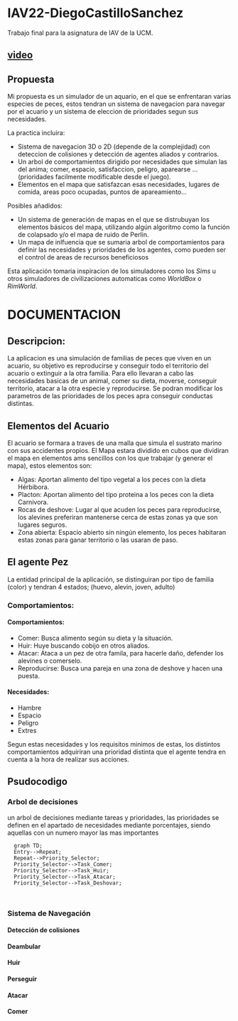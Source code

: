 # IAV22-DiegoCastilloSanchez

Trabajo final para la asignatura de IAV de la UCM.
## [video](https://youtu.be/_sS1c6mQimE)
## Propuesta
Mi propuesta es un simulador de un aquario, en el que se enfrentaran varias especies de peces, estos tendran un sistema de navegacion para navegar por el acuario y un sistema de eleccion de prioridades segun sus necesidades.

La practica incluira:

  - Sistema de navegacion 3D o 2D (depende de la complejidad) con deteccion de colisiones y detección de agentes aliados y contrarios.
  - Un arbol de comportamientos dirigido por necesidades que simulan las del anima; comer, espacio, satisfaccion, peligro, aparearse ... (prioridades facilmente modificable desde el juego).
  - Elementos en el mapa que satisfazcan esas necesidades, lugares de comida, areas poco ocupadas, puntos de apareamiento...


Posibles añadidos:

  - Un sistema de generación de mapas en el que se distrubuyan los elementos básicos del mapa, utilizando algún algoritmo como la función de colapsado y/o el mapa de ruido de Perlin.
  - Un mapa de inlfuencia que se sumaria arbol de comportamientos para definir las necesidades y prioridades de los agentes, como pueden ser el control de areas de recursos beneficiosos

Esta aplicación tomaria inspiracion de los simuladores como los *Sims* u otros simuladores de civilizaciones automaticas como *WorldBox* o *RimWorld*.


# DOCUMENTACION

## Descripcion:

  La aplicacion es una simulación de familias de peces que viven en un acuario, su objetivo es reproducirse y conseguir todo el territorio del acuario o extinguir a la otra familia. Para ello llevaran a cabo las necesidades basicas de un animal, comer su dieta, moverse, conseguir territorio, atacar a la otra especie y reproducirse.
  Se podran modificar los parametros de las prioridades de los peces apra conseguir conductas distintas.

## Elementos del Acuario

El acuario se formara a traves de una malla que simula el sustrato marino con sus accidentes propios. El Mapa estara dividido en cubos que dividiran el mapa en elementos ams sencillos con los que trabajar (y generar el mapa), estos elementos son:

 - Algas: Aportan alimento del tipo vegetal a los peces con la dieta Hérbibora.
 - Placton: Aportan alimento del tipo proteina a los peces con la dieta Carnivora.
 - Rocas de deshove: Lugar al que acuden los peces para reproducirse, los alevines preferiran mantenerse cerca de estas zonas ya que son lugares seguros.
 - Zona abierta: Espacio abierto sin ningún elemento, los peces habitaran estas zonas para ganar territorio o las usaran de paso.

## El agente Pez

La entidad principal de la aplicación, se distinguiran por tipo de familia (color) y tendran 4 estados; (huevo, alevin, joven, adulto)

### Comportamientos:

#### Comportamientos:
  - Comer: Busca alimento según su dieta y la situación.
  - Huir: Huye buscando cobijo en otros aliados.
  - Atacar: Ataca a un pez de otra famila, para hacerle daño, defender los alevines o comerselo.
  - Reproducirse: Busca una pareja en una zona de deshove y hacen una puesta.

#### Necesidades:
  - Hambre
  - Espacio
  - Peligro
  - Extres

Segun estas necesidades y los requisitos minimos de estas, los distintos comportamientos adquiriran una prioridad distinta que el agente tendra en cuenta a la hora de realizar sus acciones.

## Psudocodigo

### Arbol de decisiones

un arbol de decisiones mediante tareas y prioridades, las prioridades se definen en el apartado de necesidades mediante porcentajes, siendo aquellas con un numero mayor las mas importantes

``` mermaid
  graph TD;
  Entry-->Repeat;
  Repeat-->Priority_Selector;
  Priority_Selector-->Task_Comer;
  Priority_Selector-->Task_Huir;
  Priority_Selector-->Task_Atacar;
  Priority_Selector-->Task_Deshovar;
  
  
```

### Sistema de Navegación

#### Detección de colisiones
#### Deambular
#### Huir
#### Perseguir
#### Atacar
#### Comer
